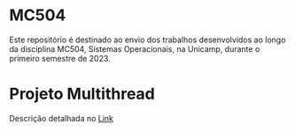 # MC504
Este repositório é destinado ao envio dos trabalhos desenvolvidos ao longo da disciplina MC504, Sistemas Operacionais, na Unicamp, durante o primeiro semestre de 2023.

# Projeto Multithread
Descrição detalhada no [Link](./projetomultithread/)
